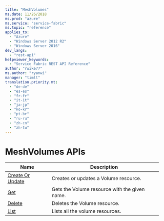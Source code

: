 ```yaml
---
title: "MeshVolumes"
ms.date: 11/26/2018
ms.prod: "azure"
ms.service: "service-fabric"
ms.topic: "reference"
applies_to: 
  - "Azure"
  - "Windows Server 2012 R2"
  - "Windows Server 2016"
dev_langs: 
  - "rest-api"
helpviewer_keywords: 
  - "Service Fabric REST API Reference"
author: "rwike77"
ms.author: "ryanwi"
manager: "timlt"
translation.priority.mt: 
  - "de-de"
  - "es-es"
  - "fr-fr"
  - "it-it"
  - "ja-jp"
  - "ko-kr"
  - "pt-br"
  - "ru-ru"
  - "zh-cn"
  - "zh-tw"
---
```

# MeshVolumes APIs

| Name | Description |
| --- | --- |
| [Create Or Update](sfclient-v64-api-meshvolume_createorupdate.md) | Creates or updates a Volume resource.<br/> |
| [Get](sfclient-v64-api-meshvolume_get.md) | Gets the Volume resource with the given name.<br/> |
| [Delete](sfclient-v64-api-meshvolume_delete.md) | Deletes the Volume resource.<br/> |
| [List](sfclient-v64-api-meshvolume_list.md) | Lists all the volume resources.<br/> |

